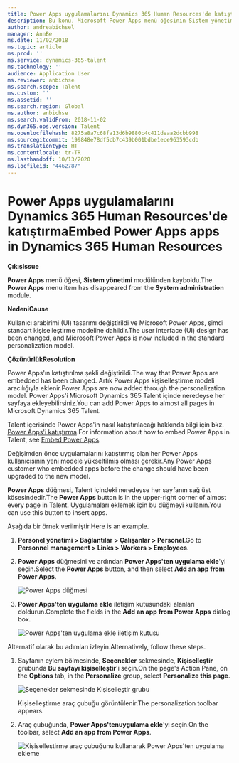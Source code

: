 ```yaml
---
title: Power Apps uygulamalarını Dynamics 365 Human Resources'de katıştırma
description: Bu konu, Microsoft Power Apps menü öğesinin Sistem yönetim modülünden kaybolduğu sorunu ortadan kaldırmayı açıklamaktadır.
author: andreabichsel
manager: AnnBe
ms.date: 11/02/2018
ms.topic: article
ms.prod: ''
ms.service: dynamics-365-talent
ms.technology: ''
audience: Application User
ms.reviewer: anbichse
ms.search.scope: Talent
ms.custom: ''
ms.assetid: ''
ms.search.region: Global
ms.author: anbichse
ms.search.validFrom: 2018-11-02
ms.dyn365.ops.version: Talent
ms.openlocfilehash: 8275a8a7c68fa13d6b9880c4c411deaa2dcbb998
ms.sourcegitcommit: 199848e78df5cb7c439b001bdbe1ece963593cdb
ms.translationtype: HT
ms.contentlocale: tr-TR
ms.lasthandoff: 10/13/2020
ms.locfileid: "4462787"
---
```

# <a name="embed-power-apps-apps-in-dynamics-365-human-resources"></a><span data-ttu-id="e9969-103">Power Apps uygulamalarını Dynamics 365 Human Resources'de katıştırma</span><span class="sxs-lookup"><span data-stu-id="e9969-103">Embed Power Apps apps in Dynamics 365 Human Resources</span></span>

<span data-ttu-id="e9969-104">**Çıkış**</span><span class="sxs-lookup"><span data-stu-id="e9969-104">**Issue**</span></span>

<span data-ttu-id="e9969-105">**Power Apps** menü öğesi, **Sistem yönetimi** modülünden kayboldu.</span><span class="sxs-lookup"><span data-stu-id="e9969-105">The **Power Apps** menu item has disappeared from the **System administration** module.</span></span>

<span data-ttu-id="e9969-106">**Nedeni**</span><span class="sxs-lookup"><span data-stu-id="e9969-106">**Cause**</span></span>

<span data-ttu-id="e9969-107">Kullanıcı arabirimi (UI) tasarımı değiştirildi ve Microsoft Power Apps, şimdi standart kişiselleştirme modeline dahildir.</span><span class="sxs-lookup"><span data-stu-id="e9969-107">The user interface (UI) design has been changed, and Microsoft Power Apps is now included in the standard personalization model.</span></span>

<span data-ttu-id="e9969-108">**Çözünürlük**</span><span class="sxs-lookup"><span data-stu-id="e9969-108">**Resolution**</span></span>

<span data-ttu-id="e9969-109">Power Apps'ın katıştırılma şekli değiştirildi.</span><span class="sxs-lookup"><span data-stu-id="e9969-109">The way that Power Apps are embedded has been changed.</span></span> <span data-ttu-id="e9969-110">Artık Power Apps kişiselleştirme modeli aracılığıyla eklenir.</span><span class="sxs-lookup"><span data-stu-id="e9969-110">Power Apps are now added through the personalization model.</span></span> <span data-ttu-id="e9969-111">Power Apps'i Microsoft Dynamics 365 Talent içinde neredeyse her sayfaya ekleyebilirsiniz.</span><span class="sxs-lookup"><span data-stu-id="e9969-111">You can add Power Apps to almost all pages in Microsoft Dynamics 365 Talent.</span></span>

<span data-ttu-id="e9969-112">Talent içerisinde Power Apps'in nasıl katıştırılacağı hakkında bilgi için bkz. [Power Apps'i katıştırma](https://docs.microsoft.com/dynamics365/unified-operations/fin-and-ops/get-started/embed-power-apps).</span><span class="sxs-lookup"><span data-stu-id="e9969-112">For information about how to embed Power Apps in Talent, see [Embed Power Apps](https://docs.microsoft.com/dynamics365/unified-operations/fin-and-ops/get-started/embed-power-apps).</span></span>

<span data-ttu-id="e9969-113">Değişimden önce uygulamalarını katıştırmış olan her Power Apps kullanıcısının yeni modele yükseltilmiş olması gerekir.</span><span class="sxs-lookup"><span data-stu-id="e9969-113">Any Power Apps customer who embedded apps before the change should have been upgraded to the new model.</span></span>

<span data-ttu-id="e9969-114">**Power Apps** düğmesi, Talent içindeki neredeyse her sayfanın sağ üst kösesindedir.</span><span class="sxs-lookup"><span data-stu-id="e9969-114">The **Power Apps** button is in the upper-right corner of almost every page in Talent.</span></span> <span data-ttu-id="e9969-115">Uygulamaları eklemek için bu düğmeyi kullanın.</span><span class="sxs-lookup"><span data-stu-id="e9969-115">You can use this button to insert apps.</span></span>

<span data-ttu-id="e9969-116">Aşağıda bir örnek verilmiştir.</span><span class="sxs-lookup"><span data-stu-id="e9969-116">Here is an example.</span></span>

1. <span data-ttu-id="e9969-117">**Personel yönetimi \> Bağlantılar \> Çalışanlar \> Personel**.</span><span class="sxs-lookup"><span data-stu-id="e9969-117">Go to **Personnel management \> Links \> Workers \> Employees**.</span></span>
2. <span data-ttu-id="e9969-118">**Power Apps** düğmesini ve ardından **Power Apps'ten uygulama ekle**'yi seçin.</span><span class="sxs-lookup"><span data-stu-id="e9969-118">Select the **Power Apps** button, and then select **Add an app from Power Apps**.</span></span>

    ![Power Apps düğmesi](media/png.png)

3. <span data-ttu-id="e9969-120">**Power Apps'ten uygulama ekle** iletişim kutusundaki alanları doldurun.</span><span class="sxs-lookup"><span data-stu-id="e9969-120">Complete the fields in the **Add an app from Power Apps** dialog box.</span></span>

    ![Power Apps'ten uygulama ekle iletişim kutusu](media/insert-powerapp.png)

<span data-ttu-id="e9969-122">Alternatif olarak bu adımları izleyin.</span><span class="sxs-lookup"><span data-stu-id="e9969-122">Alternatively, follow these steps.</span></span>

1. <span data-ttu-id="e9969-123">Sayfanın eylem bölmesinde, **Seçenekler** sekmesinde, **Kişiselleştir** grubunda **Bu sayfayı kişiselleştir**'i seçin.</span><span class="sxs-lookup"><span data-stu-id="e9969-123">On the page's Action Pane, on the **Options** tab, in the **Personalize** group, select **Personalize this page**.</span></span>

    ![Seçenekler sekmesinde Kişiselleştir grubu](media/options.png)

    <span data-ttu-id="e9969-125">Kişiselleştirme araç çubuğu görüntülenir.</span><span class="sxs-lookup"><span data-stu-id="e9969-125">The personalization toolbar appears.</span></span>

2. <span data-ttu-id="e9969-126">Araç çubuğunda, **Power Apps'tenuygulama ekle**'yi seçin.</span><span class="sxs-lookup"><span data-stu-id="e9969-126">On the toolbar, select **Add an app from Power Apps**.</span></span>

    ![Kişiselleştirme araç çubuğunu kullanarak Power Apps'ten uygulama ekleme](media/powerapp-bar.png)
